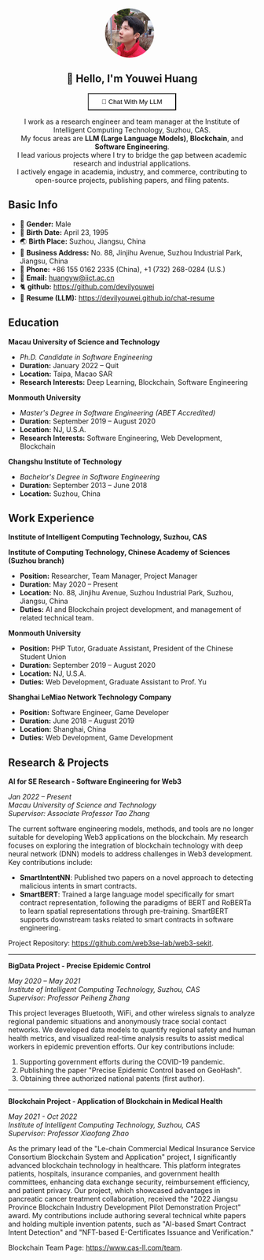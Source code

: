 <!-- @format -->

<h1 align="center" style="border: none">
<img style="border-radius:100%;margin-right:10px" src="./imgs/ava.jpg" align="center" width=100/>
</h1>

<h2 align="center" style="border: none">🤗 Hello, I'm Youwei Huang</h2>
<p align="center">
<a href="https://devilyouwei.github.io/chat-resume/" target="_blank">
<button style="background:#fff;width:180px;height:35px;cursor:pointer">
👋 Chat With My LLM
</button>
</a>
</p>

<p align="center">
I work as a research engineer and team manager at the Institute of Intelligent Computing Technology, Suzhou, CAS.
<br>
My focus areas are <b>LLM (Large Language Models)</b>, <b>Blockchain</b>, and <b>Software Engineering</b>.
<br>
I lead various projects where I try to bridge the gap between academic research and industrial applications.
<br>
I actively engage in academia, industry, and commerce, contributing to open-source projects, publishing papers, and filing patents.
</p>

## Basic Info

-   👨 **Gender:** Male
-   📅 **Birth Date:** April 23, 1995
-   🌏 **Birth Place:** Suzhou, Jiangsu, China
-   🏢 **Business Address:** No. 88, Jinjihu Avenue, Suzhou Industrial Park, Jiangsu, China
-   📱 **Phone:** +86 155 0162 2335 (China), +1 (732) 268-0284 (U.S.)
-   📧 **Email:** [huangyw@iict.ac.cn](mailto:huangyw@iict.ac.cn)
-   🐈 **github:** <https://github.com/devilyouwei>
-   💬 **Resume (LLM):** <https://devilyouwei.github.io/chat-resume>

## Education

**Macau University of Science and Technology**

-   _Ph.D. Candidate in Software Engineering_
-   **Duration:** January 2022 – Quit
-   **Location:** Taipa, Macao SAR
-   **Research Interests:** Deep Learning, Blockchain, Software Engineering

**Monmouth University**

-   _Master's Degree in Software Engineering (ABET Accredited)_
-   **Duration:** September 2019 – August 2020
-   **Location:** NJ, U.S.A.
-   **Research Interests:** Software Engineering, Web Development, Blockchain

**Changshu Institute of Technology**

-   _Bachelor's Degree in Software Engineering_
-   **Duration:** September 2013 – June 2018
-   **Location:** Suzhou, China

## Work Experience

**Institute of Intelligent Computing Technology, Suzhou, CAS**

**Institute of Computing Technology, Chinese Academy of Sciences (Suzhou branch)**

-   **Position:** Researcher, Team Manager, Project Manager
-   **Duration:** May 2020 – Present
-   **Location:** No. 88, Jinjihu Avenue, Suzhou Industrial Park, Suzhou, Jiangsu, China
-   **Duties:** AI and Blockchain project development, and management of related technical team.

**Monmouth University**

-   **Position:** PHP Tutor, Graduate Assistant, President of the Chinese Student Union
-   **Duration:** September 2019 – August 2020
-   **Location:** NJ, U.S.A.
-   **Duties:** Web Development, Graduate Assistant to Prof. Yu

**Shanghai LeMiao Network Technology Company**

-   **Position:** Software Engineer, Game Developer
-   **Duration:** June 2018 – August 2019
-   **Location:** Shanghai, China
-   **Duties:** Web Development, Game Development

## Research & Projects

**AI for SE Research - Software Engineering for Web3**

_Jan 2022 – Present_  
_Macau University of Science and Technology_  
_Supervisor: Associate Professor Tao Zhang_

The current software engineering models, methods, and tools are no longer suitable for developing Web3 applications on the blockchain. My research focuses on exploring the integration of blockchain technology with deep neural network (DNN) models to address challenges in Web3 development. Key contributions include:

-   **SmartIntentNN**: Published two papers on a novel approach to detecting malicious intents in smart contracts.
-   **SmartBERT**: Trained a large language model specifically for smart contract representation, following the paradigms of BERT and RoBERTa to learn spatial representations through pre-training. SmartBERT supports downstream tasks related to smart contracts in software engineering.

Project Repository: <https://github.com/web3se-lab/web3-sekit>.

---

**BigData Project - Precise Epidemic Control**

_May 2020 – May 2021_  
_Institute of Intelligent Computing Technology, Suzhou, CAS_  
_Supervisor: Professor Peiheng Zhang_

This project leverages Bluetooth, WiFi, and other wireless signals to analyze regional pandemic situations and anonymously trace social contact networks. We developed data models to quantify regional safety and human health metrics, and visualized real-time analysis results to assist medical workers in epidemic prevention efforts. Our key contributions include:

1. Supporting government efforts during the COVID-19 pandemic.
2. Publishing the paper "Precise Epidemic Control based on GeoHash".
3. Obtaining three authorized national patents (first author).

---

**Blockchain Project - Application of Blockchain in Medical Health**

_May 2021 - Oct 2022_  
_Institute of Intelligent Computing Technology, Suzhou, CAS_  
_Supervisor: Professor Xiaofang Zhao_

As the primary lead of the "Le-chain Commercial Medical Insurance Service Consortium Blockchain System and Application" project, I significantly advanced blockchain technology in healthcare. This platform integrates patients, hospitals, insurance companies, and government health committees, enhancing data exchange security, reimbursement efficiency, and patient privacy. Our project, which showcased advantages in pancreatic cancer treatment collaboration, received the "2022 Jiangsu Province Blockchain Industry Development Pilot Demonstration Project" award. My contributions include authoring several technical white papers and holding multiple invention patents, such as "AI-based Smart Contract Intent Detection" and "NFT-based E-Certificates Issuance and Verification."

Blockchain Team Page: <https://www.cas-ll.com/team>.
